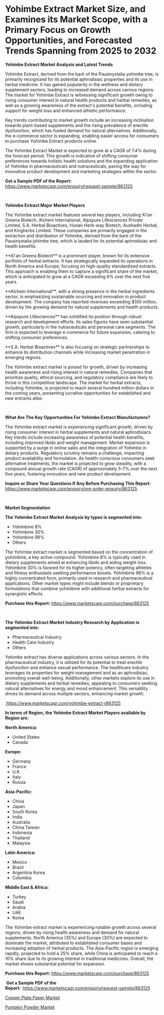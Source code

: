 <p><h1>Yohimbe Extract Market Size, and Examines its Market Scope, with a Primary Focus on Growth Opportunities, and Forecasted Trends Spanning from 2025 to 2032</h1></p><p><strong>Yohimbe Extract Market Analysis and Latest Trends</strong></p>
<p><p>Yohimbe Extract, derived from the bark of the Pausinystalia yohimbe tree, is primarily recognized for its potential aphrodisiac properties and its use in herbal medicine. It has gained popularity in the wellness and dietary supplement sectors, leading to increased demand across various regions. The market for Yohimbe Extract is witnessing significant growth owing to rising consumer interest in natural health products and herbal remedies, as well as a growing awareness of the extract's potential benefits, including support for weight loss and enhanced athletic performance.</p><p>Key trends contributing to market growth include an increasing inclination towards plant-based supplements and the rising prevalence of erectile dysfunction, which has fueled demand for natural alternatives. Additionally, the e-commerce sector is expanding, enabling easier access for consumers to purchase Yohimbe Extract products online. </p><p>The Yohimbe Extract Market is expected to grow at a CAGR of 7.4% during the forecast period. This growth is indicative of shifting consumer preferences towards holistic health solutions and the expanding application of Yohimbe in pharmaceuticals and nutraceuticals, paving the way for innovative product development and marketing strategies within the sector.</p></p>
<p><strong>Get a Sample PDF of the Report:&nbsp;</strong> <a href="https://www.marketscagr.com/enquiry/request-sample/863125?utm_campaign=2039&utm_medium=2&utm_source=Github&utm_content=ia&utm_term=01042025&utm_id=yohimbe-extract">https://www.marketscagr.com/enquiry/request-sample/863125</a></p>
<p>&nbsp;</p>
<p><strong>Yohimbe Extract Major Market Players</strong></p>
<p><p>The Yohimbe extract market features several key players, including Xi'an Greena Biotech, Alchem International, Alpspure Lifesciences Private Limited, S.A. Herbal Bioactives, Hunan Herb-way Biotech, Aushadhi Herbal, and Kingherbs Limited. These companies are primarily engaged in the extraction and distribution of Yohimbe, derived from the bark of the Pausinystalia johimbe tree, which is lauded for its potential aphrodisiac and health benefits.</p><p>**Xi'an Greena Biotech** is a prominent player, known for its extensive portfolio of herbal extracts. It has strategically expanded its operations in North America and Europe, focusing on high-quality standardized extracts. This approach is enabling them to capture a significant share of the market, which is anticipated to grow at a CAGR exceeding 6% over the next five years.</p><p>**Alchem International**, with a strong presence in the herbal ingredients sector, is emphasizing sustainable sourcing and innovation in product development. The company has reported revenues exceeding $100 million, driven by the growing demand for natural supplements and health products.</p><p>**Alpspure Lifesciences** has solidified its position through robust research and development efforts. Its sales figures have seen substantial growth, particularly in the nutraceuticals and personal care segments. The firm is expected to leverage e-commerce for future expansion, catering to shifting consumer preferences.</p><p>**S.A. Herbal Bioactives** is also focusing on strategic partnerships to enhance its distribution channels while increasing market penetration in emerging regions.</p><p>The Yohimbe extract market is poised for growth, driven by increasing health awareness and rising interest in natural remedies. Companies that prioritize quality, ethical sourcing, and regulatory compliance are likely to thrive in this competitive landscape. The market for herbal extracts, including Yohimbe, is projected to reach several hundred million dollars in the coming years, presenting lucrative opportunities for established and new entrants alike.</p></p>
<p>&nbsp;</p>
<p><strong>What Are The Key Opportunities For Yohimbe Extract Manufacturers?</strong></p>
<p><p>The Yohimbe extract market is experiencing significant growth, driven by rising consumer interest in herbal supplements and natural aphrodisiacs. Key trends include increasing awareness of potential health benefits, including improved libido and weight management. Market expansion is supported by a surge in online sales and the integration of Yohimbe in dietary products. Regulatory scrutiny remains a challenge, impacting product availability and formulation. As health-conscious consumers seek alternative treatments, the market is projected to grow steadily, with a compound annual growth rate (CAGR) of approximately 5-7% over the next five years, fostering innovation and new product development.</p></p>
<p><strong>Inquire or Share Your Questions If Any Before Purchasing This Report:</strong> <a href="https://www.marketscagr.com/enquiry/pre-order-enquiry/863125?utm_campaign=2039&utm_medium=2&utm_source=Github&utm_content=ia&utm_term=01042025&utm_id=yohimbe-extract">https://www.marketscagr.com/enquiry/pre-order-enquiry/863125</a></p>
<p>&nbsp;</p>
<p><strong>Market Segmentation</strong></p>
<p><strong>The Yohimbe Extract Market Analysis by types is segmented into:</strong></p>
<p><ul><li>Yohimbine 8%</li><li>Yohimbine 30%</li><li>Yohimbine 98%</li><li>Others</li></ul></p>
<p><p>The Yohimbe extract market is segmented based on the concentration of yohimbine, a key active compound. Yohimbine 8% is typically used in dietary supplements aimed at enhancing libido and aiding weight loss. Yohimbine 30% is favored for its higher potency, often targeting athletes and fitness enthusiasts seeking performance boosts. Yohimbine 98% is a highly concentrated form, primarily used in research and pharmaceutical applications. Other market types might include blends or proprietary formulations that combine yohimbine with additional herbal extracts for synergistic effects.</p></p>
<p><strong>Purchase this Report:&nbsp;</strong><a href="https://www.marketscagr.com/purchase/863125?utm_campaign=2039&utm_medium=2&utm_source=Github&utm_content=ia&utm_term=01042025&utm_id=yohimbe-extract">https://www.marketscagr.com/purchase/863125</a></p>
<p>&nbsp;</p>
<p><strong>The Yohimbe Extract Market Industry Research by Application is segmented into:</strong></p>
<p><ul><li>Pharmaceutical Industry</li><li>Health Care Industry</li><li>Others</li></ul></p>
<p><p>Yohimbe extract has diverse applications across various sectors. In the pharmaceutical industry, it is utilized for its potential to treat erectile dysfunction and enhance sexual performance. The healthcare industry leverages its properties for weight management and as an aphrodisiac, promoting overall well-being. Additionally, other markets explore its use in dietary supplements and herbal remedies, appealing to consumers seeking natural alternatives for energy and mood enhancement. This versatility drives its demand across multiple sectors, enhancing market growth.</p></p>
<p><a href="https://www.marketscagr.com/yohimbe-extract-r863125?utm_campaign=2039&utm_medium=2&utm_source=Github&utm_content=ia&utm_term=01042025&utm_id=yohimbe-extract">&nbsp;https://www.marketscagr.com/yohimbe-extract-r863125</a></p>
<p><strong>In terms of Region, the Yohimbe Extract Market Players available by Region are:</strong></p>
<p>
    <p> <strong> North America: </strong>
        <ul>
            <li>United States</li>
            <li>Canada</li>
        </ul>
        </p> 
    <p> <strong> Europe: </strong>
        <ul>
            <li>Germany</li>
            <li>France</li>
            <li>U.K.</li>
            <li>Italy</li>
            <li>Russia</li>
        </ul>
        </p> 
    <p> <strong> Asia-Pacific: </strong>
        <ul>
            <li>China</li>
            <li>Japan</li>
            <li>South Korea</li>
            <li>India</li>
            <li>Australia</li>
            <li>China Taiwan</li>
            <li>Indonesia</li>
            <li>Thailand</li>
            <li>Malaysia</li>
        </ul>
        </p> 
    <p> <strong> Latin America: </strong>
        <ul>
            <li>Mexico</li>
            <li>Brazil</li>
            <li>Argentina Korea</li>
            <li>Colombia</li>
        </ul>
        </p> 
    <p> <strong> Middle East & Africa: </strong>
        <ul>
            <li>Turkey</li>
            <li>Saudi</li>
            <li>Arabia</li>
            <li>UAE</li>
            <li>Korea</li>
        </ul>
    </p>
    </p>
<p><p>The Yohimbe extract market is experiencing notable growth across several regions, driven by rising health awareness and demand for natural supplements. North America (35%) and Europe (30%) are expected to dominate the market, attributed to established consumer bases and increasing adoption of herbal products. The Asia-Pacific region is emerging rapidly, projected to hold a 25% share, while China is anticipated to reach a 10% share due to its growing interest in traditional medicines. Overall, the market shows substantial potential for expansion.</p></p>
<p><strong>Purchase this Report: </strong><a href="https://www.marketscagr.com/purchase/863125?utm_campaign=2039&utm_medium=2&utm_source=Github&utm_content=ia&utm_term=01042025&utm_id=yohimbe-extract">https://www.marketscagr.com/purchase/863125</a></p>
<p>&nbsp;<strong>Get a Sample PDF of the Report:&nbsp;&nbsp;</strong><a href="https://www.marketscagr.com/enquiry/request-sample/863125?utm_campaign=2039&utm_medium=2&utm_source=Github&utm_content=ia&utm_term=01042025&utm_id=yohimbe-extract">https://www.marketscagr.com/enquiry/request-sample/863125</a></p>
<p><strong></strong></p>
<p><p><a href="https://github.com/bozzoquishmd/Market-Research-Report-List-1/blob/main/copper-plate-paper-market.md?utm_campaign=2039&utm_medium=2&utm_source=Github&utm_content=ia&utm_term=01042025&utm_id=yohimbe-extract">Copper Plate Paper Market</a></p><p><a href="https://github.com/AKSHATREPORTPRIME/Market-Research-Report-List-7/blob/main/pumpkin-powder-market.md?utm_campaign=2039&utm_medium=2&utm_source=Github&utm_content=ia&utm_term=01042025&utm_id=yohimbe-extract">Pumpkin Powder Market</a></p></p>